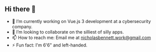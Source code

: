 ## Hi there 👋

- 🔭 I’m currently working on Vue.js 3 development at a cybersecurity company.
- 👯 I’m looking to collaborate on the silliest of silly apps.
- 📫 How to reach me: Email me at nicholasbennett.work@gmail.com
- ⚡ Fun fact: I'm 6'6" and left-handed.
